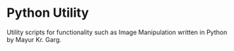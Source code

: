 # Python Utility
Utility scripts for functionality such as Image Manipulation written in Python by Mayur Kr. Garg.
